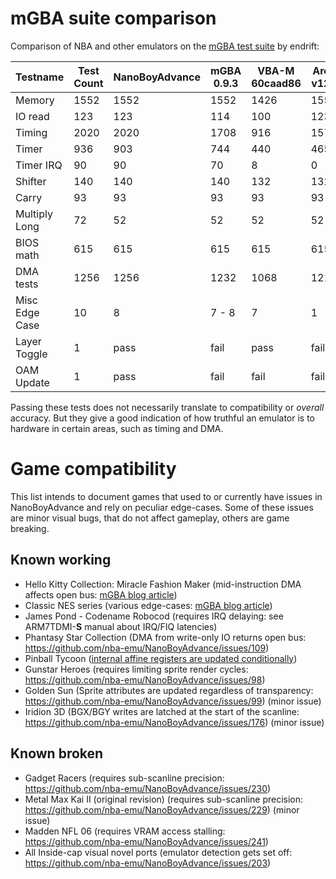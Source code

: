 
# mGBA suite comparison

Comparison of NBA and other emulators on the [mGBA test suite](https://github.com/mgba-emu/suite) by endrift:

Testname      | Test Count | NanoBoyAdvance | mGBA 0.9.3 | VBA-M 60caad86 | Ares v128 | SkyEmu     |
--------------|------------|----------------|------------|----------------|-----------|------------|
Memory        |       1552 |           1552 |       1552 |           1426 |      1552 |       1552 |
IO read       |        123 |            123 |        114 |            100 |       123 |        123 |
Timing        |       2020 |           2020 |       1708 |            916 |      1570 |       2020 |
Timer         |        936 |            903 |        744 |            440 |       465 |        587 |
Timer IRQ     |         90 |             90 |         70 |              8 |         0 |         90 |
Shifter       |        140 |            140 |        140 |            132 |       132 |        140 |
Carry         |         93 |             93 |         93 |             93 |        93 |         93 |
Multiply Long |         72 |             52 |         52 |             52 |        52 |         52 |
BIOS math     |        615 |            615 |        615 |            615 |       615 |        615 |
DMA tests     |       1256 |           1256 |       1232 |           1068 |      1212 |       1256 |
Misc Edge Case|         10 |              8 |      7 - 8 |              7 |         1 |          3 |
Layer Toggle  |          1 |           pass |       fail |           pass |      fail |       pass |
OAM Update    |          1 |           pass |       fail |           fail |      fail |       pass |

Passing these tests does not necessarily translate to compatibility or *overall* accuracy.
But they give a good indication of how truthful an emulator is to hardware in certain areas, such as timing and DMA.

# Game compatibility

This list intends to document games that used to or currently have issues in NanoBoyAdvance and rely on peculiar edge-cases.
Some of these issues are minor visual bugs, that do not affect gameplay, others are game breaking.

## Known working

- Hello Kitty Collection: Miracle Fashion Maker (mid-instruction DMA affects open bus: [mGBA blog article](https://mgba.io/2020/01/25/infinite-loop-holy-grail/))
- Classic NES series (various edge-cases: [mGBA blog article](https://mgba.io/2014/12/28/classic-nes/))
- James Pond - Codename Robocod (requires IRQ delaying: see ARM7TDMI-**S** manual about IRQ/FIQ latencies)
- Phantasy Star Collection (DMA from write-only IO returns open bus: https://github.com/nba-emu/NanoBoyAdvance/issues/109)
- Pinball Tycoon ([internal affine registers are updated conditionally](https://github.com/mgba-emu/mgba/issues/1668#issuecomment-925306878))
- Gunstar Heroes (requires limiting sprite render cycles: https://github.com/nba-emu/NanoBoyAdvance/issues/98)
- Golden Sun (Sprite attributes are updated regardless of transparency: https://github.com/nba-emu/NanoBoyAdvance/issues/99) (minor issue)
- Iridion 3D (BGX/BGY writes are latched at the start of the scanline: https://github.com/nba-emu/NanoBoyAdvance/issues/176) (minor issue)

## Known broken

- Gadget Racers (requires sub-scanline precision: https://github.com/nba-emu/NanoBoyAdvance/issues/230)
- Metal Max Kai II (original revision) (requires sub-scanline precision: https://github.com/nba-emu/NanoBoyAdvance/issues/229) (minor issue)
- Madden NFL 06 (requires VRAM access stalling: https://github.com/nba-emu/NanoBoyAdvance/issues/241)
- All Inside-cap visual novel ports (emulator detection gets set off: https://github.com/nba-emu/NanoBoyAdvance/issues/203)
